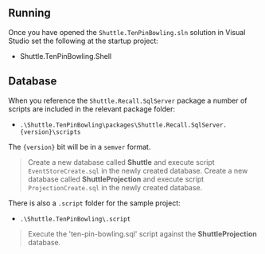 ## Running

Once you have opened the `Shuttle.TenPinBowling.sln` solution in Visual Studio set the following at the startup project:

- Shuttle.TenPinBowling.Shell

## Database

When you reference the `Shuttle.Recall.SqlServer` package a number of scripts are included in the relevant package folder:

- `.\Shuttle.TenPinBowling\packages\Shuttle.Recall.SqlServer.{version}\scripts`

The `{version}` bit will be in a `semver` format.

> Create a new database called **Shuttle** and execute script `EventStoreCreate.sql` in the newly created database.
> Create a new database called **ShuttleProjection** and execute script `ProjectionCreate.sql` in the newly created database.

There is also a `.script` folder for the sample project:

- `.\Shuttle.TenPinBowling\.script`

> Execute the 'ten-pin-bowling.sql' script against the **ShuttleProjection** database.
